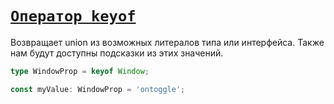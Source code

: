 # [`Оператор keyof`](../index.md)

Возвращает union из возможных литералов типа или интерфейса. Также нам будут доступны подсказки из этих значений.

```ts
type WindowProp = keyof Window;

const myValue: WindowProp = 'ontoggle';
```
